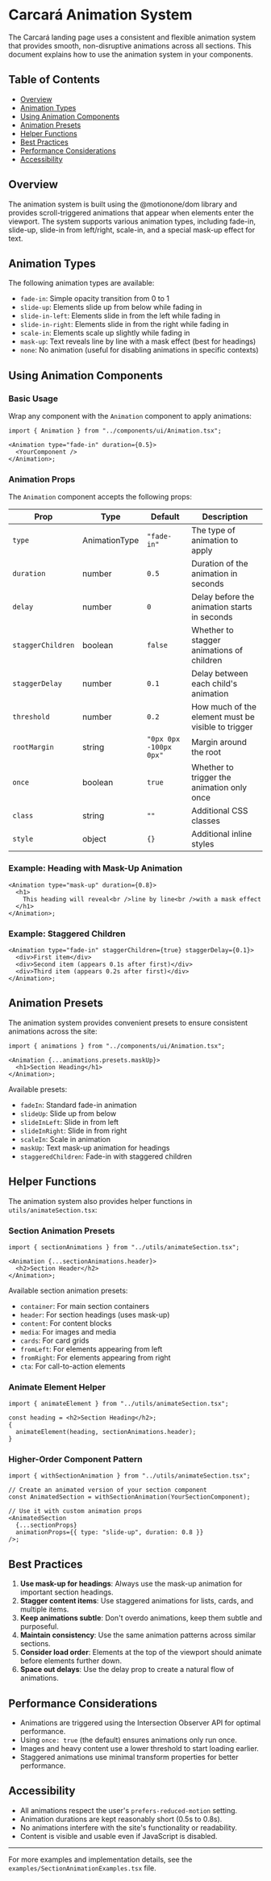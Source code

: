 # Carcará Animation System

The Carcará landing page uses a consistent and flexible animation system that
provides smooth, non-disruptive animations across all sections. This document
explains how to use the animation system in your components.

## Table of Contents

- [Overview](#overview)
- [Animation Types](#animation-types)
- [Using Animation Components](#using-animation-components)
- [Animation Presets](#animation-presets)
- [Helper Functions](#helper-functions)
- [Best Practices](#best-practices)
- [Performance Considerations](#performance-considerations)
- [Accessibility](#accessibility)

## Overview

The animation system is built using the @motionone/dom library and provides
scroll-triggered animations that appear when elements enter the viewport. The
system supports various animation types, including fade-in, slide-up, slide-in
from left/right, scale-in, and a special mask-up effect for text.

## Animation Types

The following animation types are available:

- `fade-in`: Simple opacity transition from 0 to 1
- `slide-up`: Elements slide up from below while fading in
- `slide-in-left`: Elements slide in from the left while fading in
- `slide-in-right`: Elements slide in from the right while fading in
- `scale-in`: Elements scale up slightly while fading in
- `mask-up`: Text reveals line by line with a mask effect (best for headings)
- `none`: No animation (useful for disabling animations in specific contexts)

## Using Animation Components

### Basic Usage

Wrap any component with the `Animation` component to apply animations:

```tsx
import { Animation } from "../components/ui/Animation.tsx";

<Animation type="fade-in" duration={0.5}>
  <YourComponent />
</Animation>;
```

### Animation Props

The `Animation` component accepts the following props:

| Prop              | Type          | Default                | Description                                        |
| ----------------- | ------------- | ---------------------- | -------------------------------------------------- |
| `type`            | AnimationType | `"fade-in"`            | The type of animation to apply                     |
| `duration`        | number        | `0.5`                  | Duration of the animation in seconds               |
| `delay`           | number        | `0`                    | Delay before the animation starts in seconds       |
| `staggerChildren` | boolean       | `false`                | Whether to stagger animations of children          |
| `staggerDelay`    | number        | `0.1`                  | Delay between each child's animation               |
| `threshold`       | number        | `0.2`                  | How much of the element must be visible to trigger |
| `rootMargin`      | string        | `"0px 0px -100px 0px"` | Margin around the root                             |
| `once`            | boolean       | `true`                 | Whether to trigger the animation only once         |
| `class`           | string        | `""`                   | Additional CSS classes                             |
| `style`           | object        | `{}`                   | Additional inline styles                           |

### Example: Heading with Mask-Up Animation

```tsx
<Animation type="mask-up" duration={0.8}>
  <h1>
    This heading will reveal<br />line by line<br />with a mask effect
  </h1>
</Animation>;
```

### Example: Staggered Children

```tsx
<Animation type="fade-in" staggerChildren={true} staggerDelay={0.1}>
  <div>First item</div>
  <div>Second item (appears 0.1s after first)</div>
  <div>Third item (appears 0.2s after first)</div>
</Animation>;
```

## Animation Presets

The animation system provides convenient presets to ensure consistent animations
across the site:

```tsx
import { animations } from "../components/ui/Animation.tsx";

<Animation {...animations.presets.maskUp}>
  <h1>Section Heading</h1>
</Animation>;
```

Available presets:

- `fadeIn`: Standard fade-in animation
- `slideUp`: Slide up from below
- `slideInLeft`: Slide in from left
- `slideInRight`: Slide in from right
- `scaleIn`: Scale in animation
- `maskUp`: Text mask-up animation for headings
- `staggeredChildren`: Fade-in with staggered children

## Helper Functions

The animation system also provides helper functions in
`utils/animateSection.tsx`:

### Section Animation Presets

```tsx
import { sectionAnimations } from "../utils/animateSection.tsx";

<Animation {...sectionAnimations.header}>
  <h2>Section Header</h2>
</Animation>;
```

Available section animation presets:

- `container`: For main section containers
- `header`: For section headings (uses mask-up)
- `content`: For content blocks
- `media`: For images and media
- `cards`: For card grids
- `fromLeft`: For elements appearing from left
- `fromRight`: For elements appearing from right
- `cta`: For call-to-action elements

### Animate Element Helper

```tsx
import { animateElement } from "../utils/animateSection.tsx";

const heading = <h2>Section Heading</h2>;
{
  animateElement(heading, sectionAnimations.header);
}
```

### Higher-Order Component Pattern

```tsx
import { withSectionAnimation } from "../utils/animateSection.tsx";

// Create an animated version of your section component
const AnimatedSection = withSectionAnimation(YourSectionComponent);

// Use it with custom animation props
<AnimatedSection
  {...sectionProps}
  animationProps={{ type: "slide-up", duration: 0.8 }}
/>;
```

## Best Practices

1. **Use mask-up for headings**: Always use the mask-up animation for important
   section headings.
2. **Stagger content items**: Use staggered animations for lists, cards, and
   multiple items.
3. **Keep animations subtle**: Don't overdo animations, keep them subtle and
   purposeful.
4. **Maintain consistency**: Use the same animation patterns across similar
   sections.
5. **Consider load order**: Elements at the top of the viewport should animate
   before elements further down.
6. **Space out delays**: Use the delay prop to create a natural flow of
   animations.

## Performance Considerations

- Animations are triggered using the Intersection Observer API for optimal
  performance.
- Using `once: true` (the default) ensures animations only run once.
- Images and heavy content use a lower threshold to start loading earlier.
- Staggered animations use minimal transform properties for better performance.

## Accessibility

- All animations respect the user's `prefers-reduced-motion` setting.
- Animation durations are kept reasonably short (0.5s to 0.8s).
- No animations interfere with the site's functionality or readability.
- Content is visible and usable even if JavaScript is disabled.

---

For more examples and implementation details, see the
`examples/SectionAnimationExamples.tsx` file.
